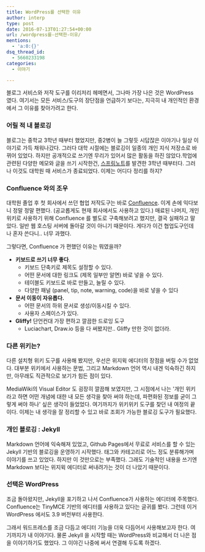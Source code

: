 ```yaml
---
title: WordPress를 선택한 이유
author: interp
type: post
date: 2016-07-13T01:27:54+00:00
url: /wordpress를-선택한-이유/
mentions:
  - 'a:0:{}'
dsq_thread_id:
  - 5660233198
categories:
  - 이야기

---
```

<p style="text-align: left;">
  블로그 서비스와 저작 도구를 이리저리 헤메면서, 그나마 가장 나은 것은 WordPress 였다. 여기서는 모든 서비스/도구의 장단점을 언급하기 보다는, 지극히 내 개인적인 환경에서 그 이유를 찾아가려고 한다.
</p>

<h3 style="text-align: justify;">
  어릴 적 내 블로깅
</h3>

<p style="text-align: left;">
  블로그는 중학교 3학년 때부터 했었지만, 중2병이 늘 그렇듯 시답잖은 이야기나 일상 이야기로 가득 채워나갔다. 그러다 대학 시절에는 블로깅이 일종의 개인 지식 저장소로 바뀌어 있었다. 하지만 공개적으로 쓰기엔 무리가 있어서 많은 활동을 하진 않았다.학업에 관련된 다양한 메모와 글을 쓰기 시작한건, <a href="http://www.springnote.com/">스프링노트</a>를 발견한 3학년 때부터다. 그러나 이것도 대학원 때 서비스가 종료되었다. 이제는 어디다 정리를 하지?
</p>

<h3 style="text-align: left;">
  Confluence 와의 조우
</h3>

<p style="text-align: left;">
  대학원 졸업 후 첫 회사에서 쓰던 협업 저작도구는 바로 <a href="https://ko.atlassian.com/software/confluence">Confluence</a>. 이게 손에 익다보니 정말 정말 편했다. (공교롭게도 현재 회사에서도 사용하고 있다.) 매료된 나머지, 개인 위키로 사용하기 위해 Confluence 를 별도로 구축해보려고 했지만, 결국 실패하고 말았다. 일반 웹 호스팅 서버에 돌아갈 것이 아니기 때문이다. 게다가 이건 협업도구인데 나 혼자 쓴다니.. 너무 과했다.
</p>

<p style="text-align: left;">
  그렇다면, Confluence 가 편했던 이유는 뭐였을까?
</p>

  * **키보드로 쓰기 너무 좋다**. 
      * 키보드 단축키로 제목도 설정할 수 있다.
      * 어떤 문서에 대한 링크도 (제목 일부만 알면) 바로 넣을 수 있다.
      * 테이블도 키보드로 바로 만들고, 늘릴 수 있다.
      * 다양한 패널 (panel, tip, note, warning, code)을 바로 넣을 수 있다
  * **문서 이동이 자유롭다.** 
      * 어떤 문서의 하위 문서로 생성/이동시킬 수 있다.
      * 사용자 스페이스가 있다.
  * **Gliffy!** 단언컨대 가장 편하고 깔끔한 드로잉 도구 
      * Luciachart, Draw.io 등을 다 써봤지만.. Gliffy 만한 것이 없더라.

<h3 style="text-align: justify;">
  다른 위키는?
</h3>

<p style="text-align: left;">
  다른 설치형 위키 도구를 사용해 봤지만, 우선은 위지윅 에디터의 장점을 버릴 수가 없었다. 대부분 위키에서 사용하는 문법, 그리고 Markdown 언어 역시 내겐 익숙하긴 하지만, 아무래도 직관적으로 보기가 힘든 점이 있다.
</p>

<p style="text-align: left;">
  MediaWiki의 Visual Editor 도 굉장히 깔끔해 보였지만, 그 시점에서 나는 '개인 위키라고 하면 어떤 개념에 대한 내 모든 생각을 찾아 써야 하는데, 파편화된 정보를 굳이 그렇게 써야 하나' 싶은 생각이 들었었다. 여기까지가 위키위키 도구를 찾던 내 여정의 끝이다. 이제는 내 생각을 잘 정리할 수 있고 바로 조회가 가능한 블로깅 도구가 필요했다.
</p>

<h3 style="text-align: justify;">
  개인 블로깅 : Jekyll
</h3>

<p style="text-align: left;">
  Markdown 언어에 익숙해져 있었고, Github Pages에서 무료로 서비스를 할 수 있는 Jekyll 기반의 블로깅을 운영하기 시작했다. 태그와 카테고리로 어느 정도 분류해가며 이야기를 쓰고 있었다. 하지만 이 것만으로는 부족했다. 그래도 기술적인 내용을 쓰기엔 Markdown 보다는 위지윅 에디터로 써내려가는 것이 더 나았기 때문이다.
</p>

<h3 style="text-align: left;">
  선택은 WordPress
</h3>

<p style="text-align: left;">
  조금 돌아왔지만, Jekyll을 포기하고 나서 Confluence가 사용하는 에디터에 주목했다. Confluence는 TinyMCE 기반의 에디터를 사용하고 있다는 글귀를 봤다. 그런데 이거 WordPress 에서도 3.9 버전부터 사용한다.
</p>

<p style="text-align: left;">
  그래서 워드프레스를 조금 다듬고 에디터 기능을 더욱 다듬어서 사용해보고자 한다. 여기까지가 내 이야기다. 물론 Jekyll 을 시작할 때는 WordPress와 비교해서 더 나은 점을 이야기하기도 했었다. 그 이야긴 나중에 써서 연결해 두도록 하겠다.
</p>